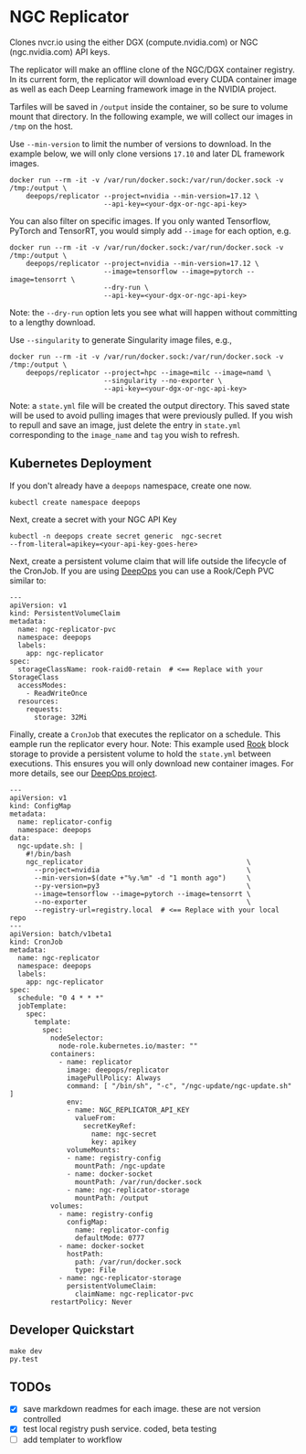 # NGC Replicator

Clones nvcr.io using the either DGX (compute.nvidia.com) or NGC (ngc.nvidia.com)
API keys.

The replicator will make an offline clone of the NGC/DGX container registry.
In its current form, the replicator will download every CUDA container image as
well as each Deep Learning framework image in the NVIDIA project.

Tarfiles will be saved in `/output` inside the container, so be sure to volume
mount that directory. In the following example, we will collect our images in
`/tmp` on the host.

Use `--min-version` to limit the number of versions to download.  In the example
below, we will only clone versions `17.10` and later DL framework images.

```
docker run --rm -it -v /var/run/docker.sock:/var/run/docker.sock -v /tmp:/output \
    deepops/replicator --project=nvidia --min-version=17.12 \
                       --api-key=<your-dgx-or-ngc-api-key>
```

You can also filter on specific images.  If you only wanted Tensorflow, PyTorch
and TensorRT, you would simply add `--image` for each option, e.g.

```
docker run --rm -it -v /var/run/docker.sock:/var/run/docker.sock -v /tmp:/output \
    deepops/replicator --project=nvidia --min-version=17.12 \
                       --image=tensorflow --image=pytorch --image=tensorrt \
                       --dry-run \
                       --api-key=<your-dgx-or-ngc-api-key>
```

Note: the `--dry-run` option lets you see what will happen without committing
to a lengthy download.

Use `--singularity` to generate Singularity image files, e.g.,

```
docker run --rm -it -v /var/run/docker.sock:/var/run/docker.sock -v /tmp:/output \
    deepops/replicator --project=hpc --image=milc --image=namd \
                       --singularity --no-exporter \
                       --api-key=<your-dgx-or-ngc-api-key>
```

Note: a `state.yml` file will be created the output directory.  This saved state will be used to
avoid pulling images that were previously pulled.  If you wish to repull and save an image, just
delete the entry in `state.yml` corresponding to the `image_name` and `tag` you wish to refresh.

## Kubernetes Deployment

If you don't already have a `deepops` namespace, create one now.

```
kubectl create namespace deepops
```

Next, create a secret with your NGC API Key

```
kubectl -n deepops create secret generic  ngc-secret
--from-literal=apikey=<your-api-key-goes-here>
```

Next, create a persistent volume claim that will life outside the lifecycle of the CronJob. If
you are using [DeepOps](https://github.com/nvidia/deepops) you can use a Rook/Ceph PVC similar
to:

```
---
apiVersion: v1
kind: PersistentVolumeClaim
metadata:
  name: ngc-replicator-pvc
  namespace: deepops
  labels:
    app: ngc-replicator
spec:
  storageClassName: rook-raid0-retain  # <== Replace with your StorageClass
  accessModes:
    - ReadWriteOnce
  resources:
    requests:
      storage: 32Mi
```

Finally, create a `CronJob` that executes the replicator on a schedule.  This
eample run the replicator every hour.  Note: This example used 
[Rook](https://rook.io) block storage to provide a persistent volume to hold the
`state.yml` between executions.  This ensures you will only download new
container images. For more details, see our [DeepOps
project](https://github.com/nvidia/deepops).

```
---
apiVersion: v1
kind: ConfigMap
metadata:
  name: replicator-config
  namespace: deepops
data:
  ngc-update.sh: |
    #!/bin/bash
    ngc_replicator                                        \
      --project=nvidia                                    \
      --min-version=$(date +"%y.%m" -d "1 month ago")     \
      --py-version=py3                                    \
      --image=tensorflow --image=pytorch --image=tensorrt \
      --no-exporter                                       \
      --registry-url=registry.local  # <== Replace with your local repo
---
apiVersion: batch/v1beta1
kind: CronJob
metadata:
  name: ngc-replicator
  namespace: deepops
  labels:
    app: ngc-replicator
spec:
  schedule: "0 4 * * *"
  jobTemplate:
    spec:
      template:
        spec:
          nodeSelector:
            node-role.kubernetes.io/master: ""
          containers:
            - name: replicator
              image: deepops/replicator
              imagePullPolicy: Always
              command: [ "/bin/sh", "-c", "/ngc-update/ngc-update.sh" ]
              env:
              - name: NGC_REPLICATOR_API_KEY
                valueFrom:
                  secretKeyRef:
                    name: ngc-secret
                    key: apikey
              volumeMounts:
              - name: registry-config
                mountPath: /ngc-update
              - name: docker-socket
                mountPath: /var/run/docker.sock
              - name: ngc-replicator-storage
                mountPath: /output
          volumes:
            - name: registry-config
              configMap:
                name: replicator-config
                defaultMode: 0777
            - name: docker-socket
              hostPath:
                path: /var/run/docker.sock
                type: File
            - name: ngc-replicator-storage
              persistentVolumeClaim:
                claimName: ngc-replicator-pvc
          restartPolicy: Never
```

## Developer Quickstart

```
make dev
py.test
```

## TODOs

- [x] save markdown readmes for each image.  these are not version controlled
- [x] test local registry push service.  coded, beta testing
- [ ] add templater to workflow
